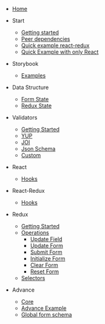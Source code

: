 <!-- docs/_sidebar.md -->

- [Home](/#the-library)

- Start

  - [Getting started](/#getting-started 'Getting started')
  - [Peer dependencies](/#peer-dependencies 'Peer dependencies')
  - [Quick example react-redux](/#quick-example-with-react-redux 'Quick example react-redux')
  - [Quick Example with only React](/#quick-example-with-just-react 'Getting Started')

- Storybook

  - [Examples](/storybook/README.md 'Storybook')

- Data Structure

  - [Form State](/state/README#form-state)
  - [Redux State](/state/README#redux-state)

- Validators

  - [Getting Started](/core/validators/README#validators 'Validators')
  - [YUP](/core/validators/README#yup 'YUP')
  - [JOI](/core/validators/README#joi 'JOI')
  - [Json Schema](/core/validators/README#json-schema 'Json Schema')
  - [Custom](/core/validators/README#custom 'Custom')

- React

  - [Hooks](/react/hook/README#react-hooks 'React Hooks')

- React-Redux

  - [Hooks](/react-redux/hook/README#react-redux-hooks  'React-Redux Hooks')

- Redux

  - [Getting Started](/redux/get-started/README#my-form-library-redux-configuration 'Getting started')
  - [Operations](/redux/operations/README#operations 'Redux operations')
    - [Update Field](/redux/operations/README#updatefield 'Update Field')
    - [Update Form](/redux/operations/README#updateform 'Update Form')
    - [Submit Form](/redux/operations/README#submitform 'Submit Form')
    - [Initialize Form](/redux/operations/README#initializeform 'Initialize Form')
    - [Clear Form](/redux/operations/README#clearform 'Clear Form')
    - [Reset Form](/redux/operations/README#resetform 'Reset Form')
  - [Selectors](/redux/selectors/README#selectors 'Redux Selectors')

- Advance

  - [Core](./core/README.md 'Core')
  - [Advance Example](./core/advance/README.md 'Advance Example')
  - [Global form schema](./core/global/README.md 'Global form schema')

